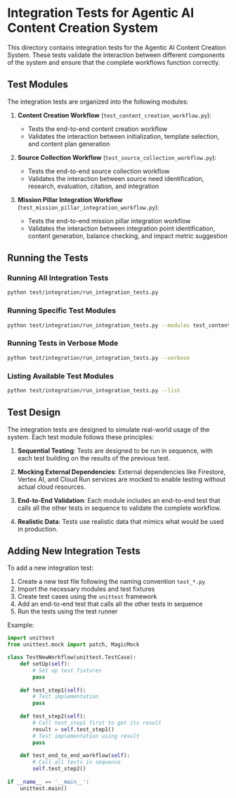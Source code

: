 # Integration Tests for Agentic AI Content Creation System

This directory contains integration tests for the Agentic AI Content Creation System. These tests validate the interaction between different components of the system and ensure that the complete workflows function correctly.

## Test Modules

The integration tests are organized into the following modules:

1. **Content Creation Workflow** (`test_content_creation_workflow.py`):
   - Tests the end-to-end content creation workflow
   - Validates the interaction between initialization, template selection, and content plan generation

2. **Source Collection Workflow** (`test_source_collection_workflow.py`):
   - Tests the end-to-end source collection workflow
   - Validates the interaction between source need identification, research, evaluation, citation, and integration

3. **Mission Pillar Integration Workflow** (`test_mission_pillar_integration_workflow.py`):
   - Tests the end-to-end mission pillar integration workflow
   - Validates the interaction between integration point identification, content generation, balance checking, and impact metric suggestion

## Running the Tests

### Running All Integration Tests

```bash
python test/integration/run_integration_tests.py
```

### Running Specific Test Modules

```bash
python test/integration/run_integration_tests.py --modules test_content_creation_workflow test_source_collection_workflow
```

### Running Tests in Verbose Mode

```bash
python test/integration/run_integration_tests.py --verbose
```

### Listing Available Test Modules

```bash
python test/integration/run_integration_tests.py --list
```

## Test Design

The integration tests are designed to simulate real-world usage of the system. Each test module follows these principles:

1. **Sequential Testing**: Tests are designed to be run in sequence, with each test building on the results of the previous test.

2. **Mocking External Dependencies**: External dependencies like Firestore, Vertex AI, and Cloud Run services are mocked to enable testing without actual cloud resources.

3. **End-to-End Validation**: Each module includes an end-to-end test that calls all the other tests in sequence to validate the complete workflow.

4. **Realistic Data**: Tests use realistic data that mimics what would be used in production.

## Adding New Integration Tests

To add a new integration test:

1. Create a new test file following the naming convention `test_*.py`
2. Import the necessary modules and test fixtures
3. Create test cases using the `unittest` framework
4. Add an end-to-end test that calls all the other tests in sequence
5. Run the tests using the test runner

Example:

```python
import unittest
from unittest.mock import patch, MagicMock

class TestNewWorkflow(unittest.TestCase):
    def setUp(self):
        # Set up test fixtures
        pass
        
    def test_step1(self):
        # Test implementation
        pass
        
    def test_step2(self):
        # Call test_step1 first to get its result
        result = self.test_step1()
        # Test implementation using result
        pass
        
    def test_end_to_end_workflow(self):
        # Call all tests in sequence
        self.test_step2()
        
if __name__ == '__main__':
    unittest.main()
```

